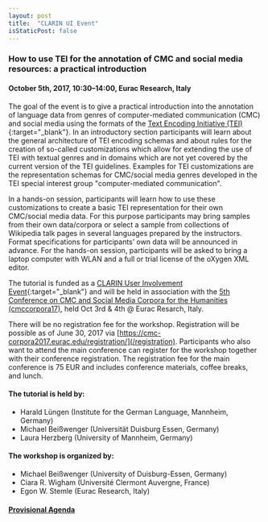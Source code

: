 ```yaml
---
layout: post
title:  "CLARIN UI Event"
isStaticPost: false
---
```

### How to use TEI for the annotation of CMC and social media resources: a practical introduction

#### October 5th, 2017, 10:30–14:00, Eurac Research, Italy

The goal of the event is to give a practical introduction into the annotation
of language data from genres of computer-mediated communication (CMC) and
social media using the formats of the [Text Encoding Initiative
(TEI)](http://www.tei-c.org/){:target="_blank"}.
In an introductory section participants will learn about the general
architecture of TEI encoding schemas and about rules for the creation of
so-called customizations which allow for extending the use of TEI with textual
genres and in domains which are not yet covered by the current version of the
TEI guidelines. Examples for TEI customizations are the representation schemas
for CMC/social media genres developed in the TEI special interest group
"computer-mediated communication".

In a hands-on session, participants will learn how to use these customizations
to create a basic TEI representation for their own CMC/social media data.  For
this purpose participants may bring samples from their own data/corpora or
select a sample from collections of Wikipedia talk pages in several languages
prepared by the instructors. Format specifications for participants’ own data
will be announced in advance.  For the hands-on session, participants will be
asked to bring a laptop computer with WLAN and a full or trial license of the
oXygen XML editor.

The tutorial is funded as a [CLARIN User Involvement
Event](https://www.clarin.eu/news/1st-call-clarin-user-involvement-event-proposals-2017){:target="_blank"}
and will be held in association with the [5th Conference on CMC and Social Media
Corpora for the Humanities (cmccorpora17)](/), held Oct 3rd & 4th @ Eurac
Resarch, Italy.

There will be no registration fee for the workshop.  Registration will be
possible as of June 30, 2017 via
[https://cmc-corpora2017.eurac.edu/registration/](/registration). Participants
who also want to attend the main conference can register for the workshop
together with their conference registration.  The registration fee for the main
conference is 75 EUR and includes conference materials, coffee breaks, and
lunch.

#### The tutorial is held by:

 * Harald Lüngen (Institute for the German Language, Mannheim, Germany)
 * Michael Beißwenger (Universität Duisburg Essen, Germany)
 * Laura Herzberg (University of Mannheim, Germany)

#### The workshop is organized by:

 * Michael Beißwenger (University of Duisburg-Essen, Germany)
 * Ciara R. Wigham (Université Clermont Auvergne, France)
 * Egon W. Stemle (Eurac Research, Italy)

#### [Provisional Agenda](/schedule/#day3)
